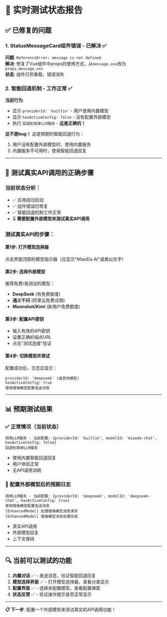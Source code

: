# 🚀 实时测试状态报告

## ✅ **已修复的问题**

### 1. StatusMessageCard组件错误 - **已解决** ✅

**问题**: `ReferenceError: message is not defined`  
**解决**: 修复了Vue组件中props的使用方式，从`message.xxx`改为`props.message.xxx`  
**状态**: 组件已热重载，错误消失

### 2. 智能回退机制 - **工作正常** ✅

**当前行为**:

- 显示 `providerId: 'builtin'` - 用户使用内置模型
- 显示 `hasActiveConfig: false` - 没有配置外部模型
- 执行 `回退到简单LLM服务` - **这是正确的！**

**这不是bug！** 这是预期的智能回退行为：

1. 用户没有配置外部模型时，使用内置服务
2. 内置服务不可用时，使用智能回退回复

---

## 🎯 **测试真实API调用的正确步骤**

### 当前状态分析：

- ✅ 应用成功启动
- ✅ 组件错误已修复
- ✅ 智能回退机制工作正常
- ⏳ **需要配置外部模型来测试真实API调用**

### 测试真实API的步骤：

#### 第1步: 打开模型选择器

点击界面顶部的模型指示器（应显示"MiaoDa AI"或类似文字）

#### 第2步: 选择外部模型

推荐免费/易测试的模型：

- **DeepSeek** (有免费额度)
- **通义千问** (阿里云免费试用)
- **Moonshot/Kimi** (新用户免费额度)

#### 第3步: 配置API密钥

- 输入有效的API密钥
- 设置正确的端点URL
- 点击"测试连接"验证

#### 第4步: 切换模型并测试

配置成功后，日志应显示：

```
providerId: 'deepseek' (或其他模型)
hasActiveConfig: true
使用增强模型配置发送消息
```

---

## 📊 **预期测试结果**

### ✅ 正常情况（当前状态）

```
调用LLM服务 - 当前配置: {providerId: 'builtin', modelId: 'miaoda-chat', hasActiveConfig: false}
回退到简单LLM服务
```

- 使用内置智能回退回复
- 用户体验正常
- 无API调用消耗

### 🎯 配置外部模型后的预期日志

```
调用LLM服务 - 当前配置: {providerId: 'deepseek', modelId: 'deepseek-chat', hasActiveConfig: true}
使用增强模型配置发送消息
[EnhancedModel] 处理增强模型消息请求
[EnhancedModel] 增强模型消息处理完成
```

- 真实API调用
- 外部模型回复
- 上下文保持

---

## 🔍 **当前可以测试的功能**

1. **内置对话** ✅ - 发送消息，验证智能回退回复
2. **模型选择界面** ✅ - 打开模型选择器，查看分类显示
3. **配置界面** ✅ - 选择未配置模型，查看配置弹窗
4. **状态反馈** ✅ - 验证操作提示是否正常显示

---

**📋 下一步**: 配置一个外部模型来测试真实的API调用功能！
